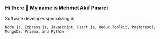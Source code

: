 ### Hi there 👋 My name is Mehmet Akif Pinarci

Software developer specializing in

```Node.js, Express.js, Javascript, React.js, Redux Toolkit, Postgresql, MongoDB, Prisma, and Python```

<!--
**akifpinarci/akifpinarci** is a ✨ _special_ ✨ repository because its `README.md` (this file) appears on your GitHub profile.

Here are some ideas to get you started:

- 🔭 I’m currently working on Payment Microservice and Languge Learning Platform
- 🌱 I’m currently learning TypeScript
- 👯 I’m looking to collaborate on ...
- 🤔 I’m looking for help to land a Backend Software Engineer Job
- 💬 Ask me about ...
- 📫 How to reach me: ...
- 😄 Pronouns: ...
- ⚡ Fun fact: ...
-->
